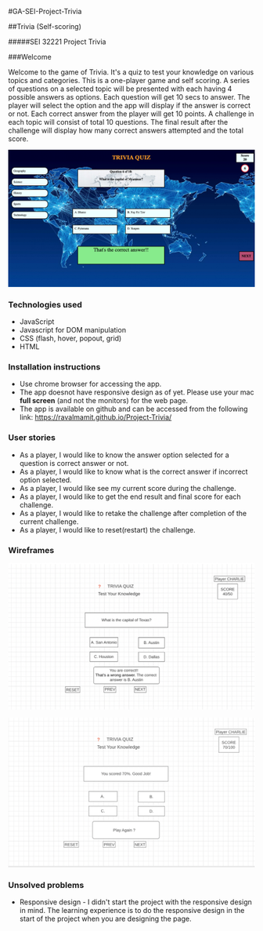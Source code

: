 #GA-SEI-Project-Trivia

##Trivia (Self-scoring)

#####SEI 32221 Project Trivia

###Welcome

Welcome to the game of Trivia. It's a quiz to test your knowledge on various topics and categories. This is a one-player game and self scoring. A series of questions on a selected topic will be presented with each having 4 possible answers as options. Each question will get 10 secs to answer. The player will select the option and the app will display if the answer is correct or not. Each correct answer from the player will get 10 points. A challenge in each topic will consist of total 10 questions. The final result after the challenge will display how many correct answers attempted and the total score. 

   ![](images/app.png)

### Technologies used

* JavaScript
* Javascript for DOM manipulation
* CSS (flash, hover, popout, grid)
* HTML

### Installation instructions

* Use chrome browser for accessing the app.
* The app doesnot have responsive design as of yet. Please use your mac **full screen** (and not the monitors) for the web page.
* The app is available on github and can be accessed from the following link:
https://ravalmamit.github.io/Project-Trivia/

### User stories

* As a player, I would like to know the answer option selected for a question is correct answer or not.
* As a player, I would like to know what is the correct answer if incorrect option selected.
* As a player, I would like see my current score during the challenge.
* As a player, I would like to get the end result and final score for each challenge.
* As a player, I would like to retake the challenge after completion of the current challenge.
* As a player, I would like to reset(restart) the challenge.

### Wireframes

![](wireframe1.png)

![](wireframe2.png)

### Unsolved problems
* Responsive design - I didn't start the project with the responsive design in mind. The learning experience is to do the responsive design in the start of the project when you are designing the page. 


